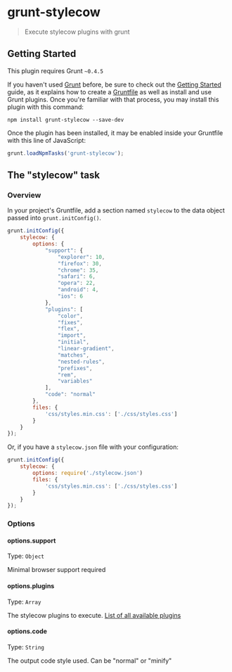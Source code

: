 # grunt-stylecow

> Execute stylecow plugins with grunt

## Getting Started
This plugin requires Grunt `~0.4.5`

If you haven't used [Grunt](http://gruntjs.com/) before, be sure to check out the [Getting Started](http://gruntjs.com/getting-started) guide, as it explains how to create a [Gruntfile](http://gruntjs.com/sample-gruntfile) as well as install and use Grunt plugins. Once you're familiar with that process, you may install this plugin with this command:

```shell
npm install grunt-stylecow --save-dev
```

Once the plugin has been installed, it may be enabled inside your Gruntfile with this line of JavaScript:

```js
grunt.loadNpmTasks('grunt-stylecow');
```

## The "stylecow" task

### Overview
In your project's Gruntfile, add a section named `stylecow` to the data object passed into `grunt.initConfig()`.

```js
grunt.initConfig({
    stylecow: {
        options: {
            "support": {
                "explorer": 10,
                "firefox": 30,
                "chrome": 35,
                "safari": 6,
                "opera": 22,
                "android": 4,
                "ios": 6
            },
            "plugins": [
                "color",
                "fixes",
                "flex",
                "import",
                "initial",
                "linear-gradient",
                "matches",
                "nested-rules",
                "prefixes",
                "rem",
                "variables"
            ],
            "code": "normal"
        },
        files: {
            'css/styles.min.css': ['./css/styles.css']
        }
    }
});
```

Or, if you have a `stylecow.json` file with your configuration:

```js
grunt.initConfig({
    stylecow: {
        options: require('./stylecow.json')
        files: {
            'css/styles.min.css': ['./css/styles.css']
        }
    }
});
```


### Options

#### options.support
Type: `Object`

Minimal browser support required

#### options.plugins
Type: `Array`

The stylecow plugins to execute. [List of all available plugins](http://stylecow.github.io/#plugins)

#### options.code
Type: `String`

The output code style used. Can be "normal" or "minify"
